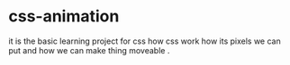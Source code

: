 # css-animation
it is the basic learning project for css 
how css work how its pixels we can put and 
how we can make thing moveable .
